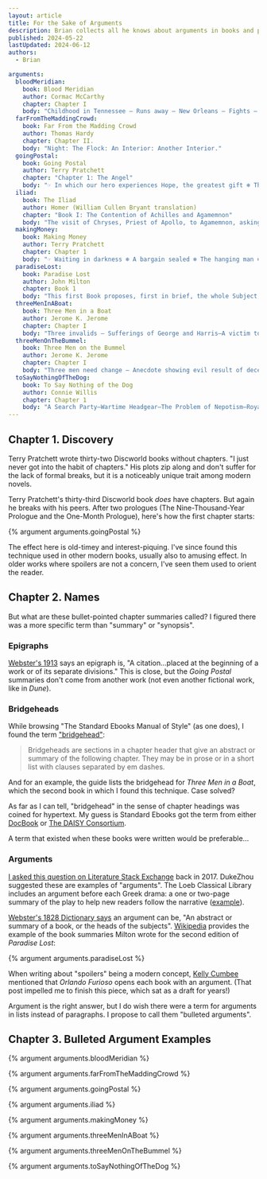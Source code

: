 ```yaml
---
layout: article
title: For the Sake of Arguments
description: Brian collects all he knows about arguments in books and provides examples of bulleted arguments.
published: 2024-05-22
lastUpdated: 2024-06-12
authors:
  - Brian

arguments:
  bloodMeridian:
    book: Blood Meridian
    author: Cormac McCarthy
    chapter: Chapter I
    body: "Childhood in Tennessee — Runs away — New Orleans — Fights — Is shot — To Galveston — Nacogdoches — The Reverend Green — Judge Holden — An affray — Toadvine — Burning of the hotel — Escape."
  farFromTheMaddingCrowd:
    book: Far From the Madding Crowd
    author: Thomas Hardy
    chapter: Chapter II.
    body: "Night: The Flock: An Interior: Another Interior."
  goingPostal:
    book: Going Postal
    author: Terry Pratchett
    chapter: "Chapter 1: The Angel"
    body: "☞ In which our hero experiences Hope, the greatest gift ❄ The bacon sandwich of regret ❄ Somber reflections on capital punishment from the hangman ❄ Famous last words ❄ Our hero dies ❄ Angels, conversations about ❄ Inadvisability of misplaced offers regarding broomsticks ❄ An unexpected ride ❄ A world free of honest men ❄ A man on the hop ❄ There is always a choice"
  iliad:
    book: The Iliad
    author: Homer (William Cullen Bryant translation)
    chapter: "Book I: The Contention of Achilles and Agamemnon"
    body: "The visit of Chryses, Priest of Apollo, to Agamemnon, asking the ransom of his daughter⁠—Refusal of Agamemnon⁠—A pestilence sent by Apollo upon the Greek army⁠—A Council called by Achilles⁠—The cause of the pestilence declared by the Seer Calchas⁠—Dispute between Agamemnon and Achilles, which ends with the taking away of Briseis from Achilles⁠—The daughter of Chryses restored to him⁠—Visit of Thetis to Jupiter, who promises to avenge Achilles⁠—Mutual chiding of Jupiter and Juno."
  makingMoney:
    book: Making Money
    author: Terry Pratchett
    chapter: Chapter 1
    body: "☞ Waiting in darkness ❄ A bargain sealed ❄ The hanging man ❄ Golem with a blue dress on ❄ Crime and punishment ❄ A chance to make real money ❄ The chain of goldish ❄ No unkindness to bears ❄ Mr. Bent keeps time"
  paradiseLost:
    book: Paradise Lost
    author: John Milton
    chapter: Book 1
    body: "This first Book proposes, first in brief, the whole Subject, Mans disobedience, and the loss thereupon of Paradise wherein he was plac't: Then touches the prime cause of his fall, the Serpent, or rather Satan in the Serpent; who revolting from God, and drawing to his side many Legions of Angels, was by the command of God driven out of Heaven with all his Crew into the great Deep."
  threeMenInABoat:
    book: Three Men in a Boat
    author: Jerome K. Jerome
    chapter: Chapter I
    body: "Three invalids⁠ — Sufferings of George and Harris⁠—A victim to one hundred and seven fatal maladies⁠—Useful prescriptions⁠—Cure for liver complaint in children⁠—We agree that we are overworked, and need rest⁠—A week on the rolling deep?⁠—George suggests the River⁠—Montmorency lodges an objection⁠—Original motion carried by majority of three to one."
  threeMenOnTheBummel:
    book: Three Men on the Bummel
    author: Jerome K. Jerome
    chapter: Chapter I
    body: "Three men need change — Anecdote showing evil result of deception — Moral cowardice of George — Harris has ideas — Yarn of the Ancient Mariner and the Inexperience Yachtsman — A hearty crew — Danger of sailing when the wind is off the land — Impossibility of sailing when the wind is off the sea — The argumentativeness of Ethelbertha — The dampness of the river — Harris suggests a bicycle tour — George thinks of the wind — Harris suggests the Black Forest — George thinks of the hills — Plan adopted by Harris for ascent of hills — Interruption by Mrs Harris"
  toSayNothingOfTheDog:
    book: To Say Nothing of the Dog
    author: Connie Willis
    chapter: Chapter 1
    body: "A Search Party—Wartime Headgear—The Problem of Nepotism—Royal Headgear—The Bishop's Bird Stump Is Missing—Jumble Sales—A Clue To Its Whereabouts—Astronomical Observations—Dogs—A Cat—Man's Best Friend—An Abrupt Departure"
---
```


## Chapter 1. Discovery

Terry Pratchett wrote thirty-two Discworld books without chapters. "I just never got into the habit of chapters." His plots zip along and don't suffer for the lack of formal breaks, but it is a noticeably unique trait among modern novels.

Terry Pratchett's thirty-third Discworld book *does* have chapters. But again he breaks with his peers. After two prologues (The Nine-Thousand-Year Prologue and the One-Month Prologue), here's how the first chapter starts:

{% argument arguments.goingPostal %}

The effect here is old-timey and interest-piquing. I've since found this technique used in other modern books, usually also to amusing effect. In older works where spoilers are not a concern, I've seen them used to orient the reader.

## Chapter 2. Names

But what are these bullet-pointed chapter summaries called? I figured there was a more specific term than "summary" or "synopsis".

### Epigraphs

[Webster's 1913](http://www.websters1913.com/words/Epigraph) says an epigraph is, "A citation...placed at the beginning of a work or of its separate divisions." This is close, but the *Going Postal* summaries don't come from another work (not even another fictional work, like in *Dune*).

### Bridgeheads

While browsing "The Standard Ebooks Manual of Style" (as one does), I found the term ["bridgehead"](https://standardebooks.org/manual/1.8.0/7-high-level-structural-patterns#7.2.11):

> Bridgeheads are sections in a chapter header that give an abstract or summary of the following chapter. They may be in prose or in a short list with clauses separated by em dashes.

And for an example, the guide lists the bridgehead for *Three Men in a Boat*, which the second book in which I found this technique. Case solved?

As far as I can tell, "bridgehead" in the sense of chapter headings was coined for hypertext. My guess is Standard Ebooks got the term from either [DocBook](https://tdg.docbook.org/tdg/5.0/bridgehead) or [The DAISY Consortium](https://daisy.org/guidance/info-help/guidance-training/standards/daisy-structure-guidelines-elements-block-elements-information-object-bridgehead/).

A term that existed when these books were written would be preferable...

### Arguments

[I asked this question on Literature Stack Exchange](https://literature.stackexchange.com/questions/4126/what-are-chapter-summary-phrases-called) back in 2017. DukeZhou suggested these are examples of "arguments". The Loeb Classical Library includes an argument before each Greek drama: a one or two-page summary of the play to help new readers follow the narrative ([example](https://archive.org/details/L146NAeschylusIIOresteiaAgamemnonEumenides/page/4/mode/2up)).

[Webster's 1828 Dictionary says](https://webstersdictionary1828.com/Dictionary/argument) an argument can be, "An abstract or summary of a book, or the heads of the subjects". [Wikipedia](https://en.m.wikipedia.org/wiki/Argument_(literature)) provides the example of the book summaries Milton wrote for the second edition of *Paradise Lost*:

{% argument arguments.paradiseLost %}

When writing about "spoilers" being a modern concept, [Kelly Cumbee](https://badgermum.blogspot.com/2024/01/spoilers.html) mentioned that *Orlando Furioso* opens each book with an argument. (That post impelled me to finish this piece, which sat as a draft for years!)

Argument is the right answer, but I do wish there were a term for arguments in lists instead of paragraphs. I propose to call them "bulleted arguments".

## Chapter 3. Bulleted Argument Examples

{% argument arguments.bloodMeridian %}

{% argument arguments.farFromTheMaddingCrowd %}

{% argument arguments.goingPostal %}

{% argument arguments.iliad %}

{% argument arguments.makingMoney %}

{% argument arguments.threeMenInABoat %}

{% argument arguments.threeMenOnTheBummel %}

{% argument arguments.toSayNothingOfTheDog %}

